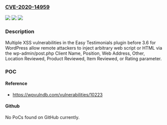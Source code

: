 ### [CVE-2020-14959](https://cve.mitre.org/cgi-bin/cvename.cgi?name=CVE-2020-14959)
![](https://img.shields.io/static/v1?label=Product&message=n%2Fa&color=blue)
![](https://img.shields.io/static/v1?label=Version&message=n%2Fa&color=blue)
![](https://img.shields.io/static/v1?label=Vulnerability&message=n%2Fa&color=brighgreen)

### Description

Multiple XSS vulnerabilities in the Easy Testimonials plugin before 3.6 for WordPress allow remote attackers to inject arbitrary web script or HTML via the wp-admin/post.php Client Name, Position, Web Address, Other, Location Reviewed, Product Reviewed, Item Reviewed, or Rating parameter.

### POC

#### Reference
- https://wpvulndb.com/vulnerabilities/10223

#### Github
No PoCs found on GitHub currently.


